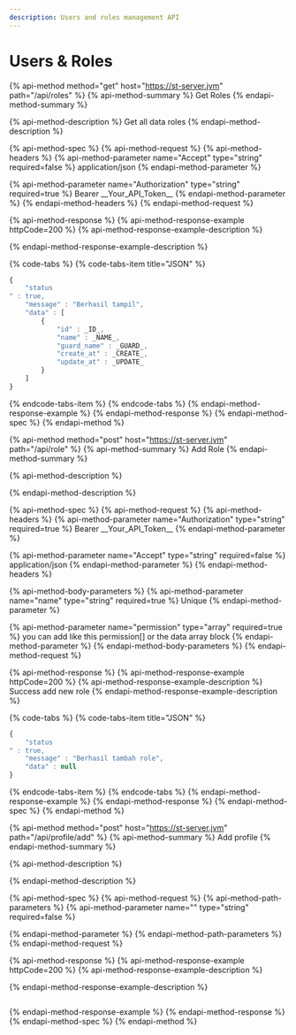 ```yaml
---
description: Users and roles management API
---
```


# Users & Roles

{% api-method method="get" host="https://st-server.jvm" path="/api/roles" %}
{% api-method-summary %}
Get Roles
{% endapi-method-summary %}

{% api-method-description %}
Get all data roles
{% endapi-method-description %}

{% api-method-spec %}
{% api-method-request %}
{% api-method-headers %}
{% api-method-parameter name="Accept" type="string" required=false %}
application/json
{% endapi-method-parameter %}

{% api-method-parameter name="Authorization" type="string" required=true %}
Bearer \_\_Your\_API\_Token\_\_
{% endapi-method-parameter %}
{% endapi-method-headers %}
{% endapi-method-request %}

{% api-method-response %}
{% api-method-response-example httpCode=200 %}
{% api-method-response-example-description %}

{% endapi-method-response-example-description %}

{% code-tabs %}
{% code-tabs-item title="JSON" %}
```javascript
{
    "status" : true,
    "message" : "Berhasil tampil",
    "data" : [
        {
            "id" : _ID_,
            "name" : _NAME_,
            "guard_name" : _GUARD_,
            "create_at" : _CREATE_,
            "update_at" : _UPDATE_
        }
    ]
}
```
{% endcode-tabs-item %}
{% endcode-tabs %}
{% endapi-method-response-example %}
{% endapi-method-response %}
{% endapi-method-spec %}
{% endapi-method %}

{% api-method method="post" host="https://st-server.jvm" path="/api/role" %}
{% api-method-summary %}
Add Role
{% endapi-method-summary %}

{% api-method-description %}

{% endapi-method-description %}

{% api-method-spec %}
{% api-method-request %}
{% api-method-headers %}
{% api-method-parameter name="Authorization" type="string" required=true %}
Bearer \_\_Your\_API\_Token\_\_
{% endapi-method-parameter %}

{% api-method-parameter name="Accept" type="string" required=false %}
application/json
{% endapi-method-parameter %}
{% endapi-method-headers %}

{% api-method-body-parameters %}
{% api-method-parameter name="name" type="string" required=true %}
Unique
{% endapi-method-parameter %}

{% api-method-parameter name="permission" type="array" required=true %}
you can add like this permission\[\] or the data array block
{% endapi-method-parameter %}
{% endapi-method-body-parameters %}
{% endapi-method-request %}

{% api-method-response %}
{% api-method-response-example httpCode=200 %}
{% api-method-response-example-description %}
Success add new role
{% endapi-method-response-example-description %}

{% code-tabs %}
{% code-tabs-item title="JSON" %}
```javascript
{
    "status" : true,
    "message" : "Berhasil tambah role",
    "data" : null
}
```
{% endcode-tabs-item %}
{% endcode-tabs %}
{% endapi-method-response-example %}
{% endapi-method-response %}
{% endapi-method-spec %}
{% endapi-method %}

{% api-method method="post" host="https://st-server.jvm" path="/api/profile/add" %}
{% api-method-summary %}
Add profile
{% endapi-method-summary %}

{% api-method-description %}

{% endapi-method-description %}

{% api-method-spec %}
{% api-method-request %}
{% api-method-path-parameters %}
{% api-method-parameter name="" type="string" required=false %}

{% endapi-method-parameter %}
{% endapi-method-path-parameters %}
{% endapi-method-request %}

{% api-method-response %}
{% api-method-response-example httpCode=200 %}
{% api-method-response-example-description %}

{% endapi-method-response-example-description %}

```

```
{% endapi-method-response-example %}
{% endapi-method-response %}
{% endapi-method-spec %}
{% endapi-method %}

